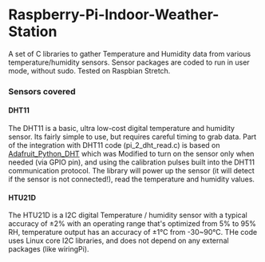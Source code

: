# Raspberry-Pi-Indoor-Weather-Station
A set of C libraries to gather Temperature and Humidity data from various temperature/humidity sensors. Sensor packages are coded to run in user mode, without sudo. Tested on Raspbian Stretch.

### Sensors covered

#### DHT11
The DHT11 is a basic, ultra low-cost digital temperature and humidity sensor. Its fairly simple to use, but requires careful timing to grab data. Part of the integration with DHT11 code  (pi_2_dht_read.c) is based on [Adafruit_Python_DHT](https://github.com/adafruit/Adafruit_Python_DHT/) which was Modified to turn on the sensor only when needed (via GPIO pin), and using the calibration pulses built into the DHT11 communication protocol.
The library will power up the sensor (it will detect if the sensor is not connected!), read the temperature and humidity values. 

#### HTU21D
The HTU21D is a I2C digital Temperature / humidity sensor with a typical accuracy of ±2% with an operating range that's optimized from 5% to 95% RH, temperature output has an accuracy of ±1°C from -30~90°C.
THe code uses Linux core I2C libraries, and does not depend on any external packages (like wiringPi).